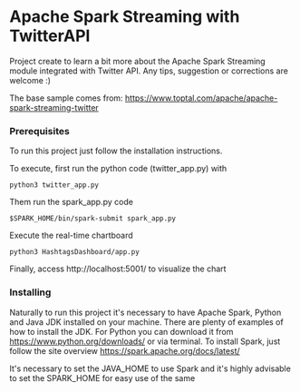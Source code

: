 # Apache Spark Streaming with TwitterAPI

Project create to learn a bit more about the Apache Spark Streaming module integrated with Twitter API. Any tips, suggestion or corrections are welcome :)

The base sample comes from: https://www.toptal.com/apache/apache-spark-streaming-twitter

### Prerequisites

To run this project just follow the installation instructions.

To execute, first run the python code (twitter_app.py) with

```
python3 twitter_app.py 
```
Them run the spark_app.py code

```
$SPARK_HOME/bin/spark-submit spark_app.py
```

Execute the real-time chartboard

```
python3 HashtagsDashboard/app.py
```

Finally, access http://localhost:5001/ to visualize the chart

### Installing

Naturally to run this project it's necessary to have Apache Spark, Python and Java JDK installed on your machine. There are plenty of examples of how to install the JDK. For Python you can download it from https://www.python.org/downloads/ or via terminal. To install Spark, just follow the site overview https://spark.apache.org/docs/latest/

It's necessary to set the JAVA_HOME to use Spark and it's highly advisable to set the SPARK_HOME for easy use of the same